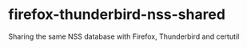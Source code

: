 # firefox-thunderbird-nss-shared
Sharing the same NSS database with Firefox, Thunderbird and certutil
